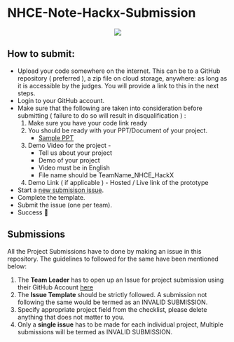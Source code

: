 # NHCE-Note-Hackx-Submission

<a>
  <p align="center">
    <img src="https://i.ibb.co/jWp1xQx/Department-of-Information-Science-Engineering-1.png" />
  </p>
</a>


## How to submit:
- Upload your code somewhere on the internet. This can be to a GitHub repository ( preferred ), a zip file on cloud storage, anywhere: as long as it is accessible by the judges. You will provide a link to this in the next steps.
- Login to your GitHub account. 
- Make sure that the following are taken into consideration before submitting ( failure to do so will result in disqualification ) : 
  1. Make sure you have your code link ready 
  2. You should be ready with your PPT/Document of your project.
       -  [Sample PPT](https://docs.google.com/presentation/d/1Jk4_14C-SvTZJzdYGw9N5_GFKfPmCYJ7u95iLysd7mY/edit?usp=sharing)
  4. Demo Video for the project - 
       - Tell us about your project
       - Demo of your project
       - Video must be in English
       - File name should be TeamName_NHCE_HackX
  5. Demo Link ( if applicable ) - Hosted / Live link of the prototype
- Start a [new submisison issue](https://github.com/nhcehackx/NHCE-Note-Hackx-Submission/issues).
- Complete the template. 
- Submit the issue (one per team). 
- Success 🎉

## Submissions
All the Project Submissions have to done by making an issue in this repository. The guidelines to followed for the same have been mentioned below:
1. The **Team Leader** has to open up an Issue for project submission using their GitHub Account [here](https://github.com/nhcehackx/NHCE-Note-Hackx-Submission/issues/new/choose)
2. The **Issue Template** should be strictly followed. A submission not following the same would be termed as an INVALID SUBMISSION.
3. Specify appropriate project field from the checklist, please delete anything that does not matter to you.
4. Only a **single issue** has to be made for each individual project, Multiple submissions will be termed as INVALID SUBMISSION.


